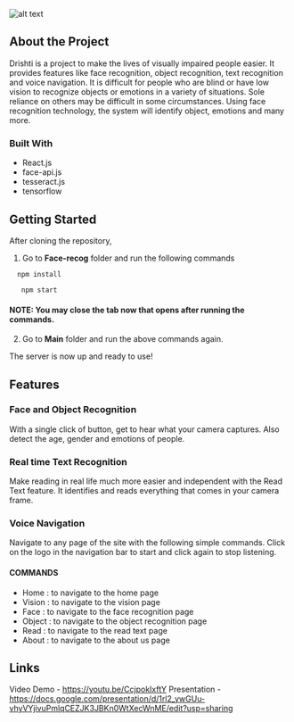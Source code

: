 ![alt text](https://i.ibb.co/rtjCf01/DRISHTI-1-2-2.png "Logo")

## About the Project

Drishti is a project to make the lives of visually impaired people easier. It provides features like face recognition, object recognition, text recognition and voice navigation.
It is difficult for people who are blind or have low vision to recognize objects or emotions in a variety of situations. Sole reliance on others may be difficult in some circumstances.
Using face recognition technology, the system will identify object, emotions and many more.

### Built With
* React.js
* face-api.js
* tesseract.js
* tensorflow

## Getting Started
After cloning the repository,
1. Go to **Face-recog** folder and run the following commands

`  npm install`

`   npm start`

#### NOTE: You may close the tab now that opens after running the commands.

2. Go to **Main** folder and run the above commands again.

The server is now up and ready to use!

## Features
### Face and Object Recognition
With a single click of button, get to hear what your camera captures. Also detect the age, gender and emotions of people.
### Real time Text Recognition
Make reading in real life much more easier and independent with the Read Text feature. It identifies and reads everything that comes in your camera frame.
### Voice Navigation
Navigate to any page of the site with the following simple commands. Click on the logo in the navigation bar to start and click again to stop listening.
#### COMMANDS
* Home : to navigate to the home page
* Vision : to navigate to the vision page
* Face : to navigate to the face recognition page
* Object : to navigate to the object recognition page 
* Read : to navigate to the read text page
* About : to navigate to the about us page 
## Links
Video Demo - https://youtu.be/CcjpokIxftY
Presentation - https://docs.google.com/presentation/d/1rl2_ywGUu-vhyVYjivuPmlqCEZJK3JBKn0WtXecWnME/edit?usp=sharing
